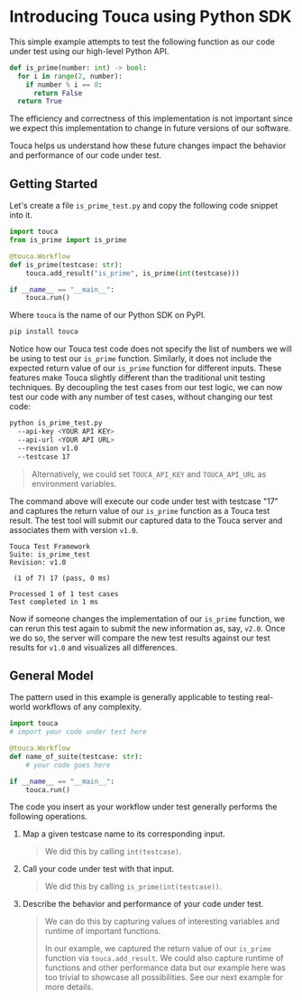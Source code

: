 # Introducing Touca using Python SDK

This simple example attempts to test the following function as our
code under test using our high-level Python API.

```python
def is_prime(number: int) -> bool:
  for i in range(2, number):
    if number % i == 0:
      return False
  return True
```

The efficiency and correctness of this implementation is not important
since we expect this implementation to change in future versions of
our software.

Touca helps us understand how these future changes impact
the behavior and performance of our code under test.

## Getting Started

Let's create a file `is_prime_test.py` and copy the following code
snippet into it.

```python
import touca
from is_prime import is_prime

@touca.Workflow
def is_prime(testcase: str):
    touca.add_result("is_prime", is_prime(int(testcase)))

if __name__ == "__main__":
    touca.run()
```

Where `touca` is the name of our Python SDK on PyPI.

```bash
pip install touca
```

Notice how our Touca test code does not specify the list of numbers we
will be using to test our `is_prime` function. Similarly, it does not
include the expected return value of our `is_prime` function for different
inputs. These features make Touca slightly different than the traditional
unit testing techniques. By decoupling the test cases from our test logic,
we can now test our code with any number of test cases, without changing
our test code:

```bash
python is_prime_test.py
  --api-key <YOUR API KEY>
  --api-url <YOUR API URL>
  --revision v1.0
  --testcase 17
```

> Alternatively, we could set `TOUCA_API_KEY` and `TOUCA_API_URL`
> as environment variables.

The command above will execute our code under test with testcase "17" and
captures the return value of our `is_prime` function as a Touca test result.
The test tool will submit our captured data to the Touca server and associates
them with version `v1.0`.

```text
Touca Test Framework
Suite: is_prime_test
Revision: v1.0

 (1 of 7) 17 (pass, 0 ms)

Processed 1 of 1 test cases
Test completed in 1 ms
```

Now if someone changes the implementation of our `is_prime` function, we
can rerun this test again to submit the new information as, say, `v2.0`.
Once we do so, the server will compare the new test results against our
test results for `v1.0` and visualizes all differences.

## General Model

The pattern used in this example is generally applicable to testing
real-world workflows of any complexity.

```python
import touca
# import your code under test here

@touca.Workflow
def name_of_suite(testcase: str):
    # your code goes here

if __name__ == "__main__":
    touca.run()
```

The code you insert as your workflow under test generally performs
the following operations.

1.  Map a given testcase name to its corresponding input.

    > We did this by calling `int(testcase)`.

2.  Call your code under test with that input.

    > We did this by calling `is_prime(int(testcase))`.

3.  Describe the behavior and performance of your code under test.

    > We can do this by capturing values of interesting variables
    > and runtime of important functions.
    >
    > In our example, we captured the return value of our `is_prime`
    > function via `touca.add_result`. We could also capture runtime
    > of functions and other performance data but our example here
    > was too trivial to showcase all possibilities. See our next
    > example for more details.
